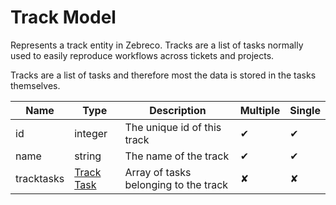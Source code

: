 # Track Model

Represents a track entity in Zebreco. Tracks are a list of tasks normally used to easily reproduce workflows across tickets and projects.

Tracks are a list of tasks and therefore most the data is stored in the tasks themselves.


| Name          | Type                              | Description                           | Multiple | Single |
|---------------|-----------------------------------|---------------------------------------|----------|--------|
| id            | integer                           | The unique id of this track           |    ✔     |   ✔    |
| name          | string                            | The name of the track                 |    ✔     |   ✔    |
| tracktasks    | [Track Task](api-tracktask.md)    | Array of tasks belonging to the track |    ✘     |   ✘    | 
